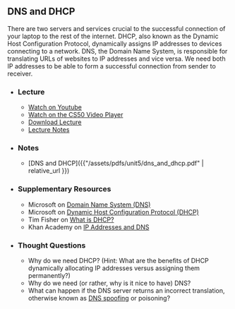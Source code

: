 ## DNS and DHCP

There are two servers and services crucial to the successful connection of your laptop to the rest of the internet. DHCP, also known as the Dynamic Host Configuration Protocol, dynamically assigns IP addresses to devices connecting to a network. DNS, the Domain Name System, is responsible for translating URLs of websites to IP addresses and vice versa. We need both IP addresses to be able to form a successful connection from sender to receiver.

- ### Lecture
  - [Watch on Youtube](https://www.youtube.com/embed/n_KghQP86Sw?start=215&end=708)
  - [Watch on the CS50 Video Player](https://video.cs50.net/cscie1a/2017/fall/lectures/internet?t=3m35s)
  - [Download Lecture](https://cdn.cs50.net/cscie1a/2017/fall/lectures/internet/internet-720p.mp4?download)
  - [Lecture Notes](https://cs50.github.io/technology/notes/internet/internet.html)

- ### Notes
  - [DNS and DHCP]({{"/assets/pdfs/unit5/dns_and_dhcp.pdf" | relative_url }})

- ### Supplementary Resources
  - Microsoft on [Domain Name System (DNS)](https://docs.microsoft.com/en-us/windows-server/networking/dns/dns-top)
  - Microsoft on [Dynamic Host Configuration Protocol (DHCP)](https://docs.microsoft.com/en-us/windows-server/networking/technologies/dhcp/dhcp-top)
  - Tim Fisher on [What is DHCP?](https://www.lifewire.com/what-is-dhcp-2625848)
  - Khan Academy on [IP Addresses and DNS](https://www.youtube.com/embed/MwxMsaFFycg)

- ### Thought Questions
  - Why do we need DHCP? (Hint: What are the benefits of DHCP dynamically allocating IP addresses versus assigning them permanently?)
  - Why do we need (or rather, why is it nice to have) DNS?
  - What can happen if the DNS server returns an incorrect translation, otherwise known as [DNS spoofing](https://en.wikipedia.org/wiki/DNS_spoofing) or poisoning?